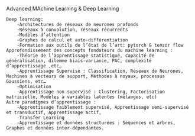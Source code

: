 Advanced MAchine Learning & Deep Learning


    Deep learning:
        -Architectures de réseaux de neurones profonds
        -Réseaux à convolution, réseaux récurrents
        -Modèles d’attention
        -Graphes de calcul et auto-différentiation
        -Formation aux outils de l’état de l’art: pytorch & tensor flow
    Approfondissement des concepts fondateurs du machine learning :
        -Théorie de l’apprentissage statistique, capacité de généralisation, dilemme biais-variance, PAC, complexité d’apprentissage ,etc…
        -Apprentissage Supervisé : Classification, Réseaux de Neurones, Machines à vecteurs de support, Méthodes à noyaux, processus Gaussiens, etc…
        -Optimisation
        -Apprentissage non supervisé : Clustering, Factorisation matricielle, Modèles à variables latentes (mélanges, etc)
    Autre paradigmes d’apprentissage :
        -Apprentissage faiblement supervisé, Apprentissage semi-supervisé et transductif, Apprentissage actif,
        -Transfer Learning
        -Apprentissage et données structurées : Séquences et arbres, Graphes et données inter-dépendantes.
